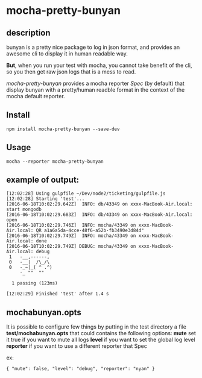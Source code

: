 # mocha-pretty-bunyan 
## description

bunyan is a pretty nice package to log in json format, and provides an awesome cli to display it in human readable way.

**But**, when you run your test with mocha, you cannot take benefit  of the cli, so you then get raw json logs that is a mess to read.

*mocha-pretty-bunyan* provides a mocha reporter *Spec*  (by default) that display bunyan with a pretty/human readble format in the context of the mocha default reporter.

## Install

```
npm install mocha-pretty-bunyan --save-dev
```

## Usage

```
mocha --reporter mocha-pretty-bunyan
```

## example of output:

```
[12:02:28] Using gulpfile ~/Dev/node2/ticketing/gulpfile.js
[12:02:28] Starting 'test'...
[2016-06-18T10:02:29.642Z]  INFO: db/43349 on xxxx-MacBook-Air.local: start mongodb
[2016-06-18T10:02:29.683Z]  INFO: db/43349 on xxxx-MacBook-Air.local: open
[2016-06-18T10:02:29.746Z]  INFO: mocha/43349 on xxxx-MacBook-Air.local: QR a1a6a5da-4cce-48f6-a52b-fb3490e3d84d"
[2016-06-18T10:02:29.749Z]  INFO: mocha/43349 on xxxx-MacBook-Air.local: done
[2016-06-18T10:02:29.749Z] DEBUG: mocha/43349 on xxxx-MacBook-Air.local: debug
 1   -__,------,
 0   -__|  /\_/\
 0   -_~|_( ^ .^)
     -_ ""  ""

  1 passing (123ms)

[12:02:29] Finished 'test' after 1.4 s
```

## mochabunyan.opts

It is possible to configure few things by putting in the test directory a file **test/mochabunyan.opts** that could contains the following options:
**mute** set it true if you want to mute all logs
**level** if you want to set the global log level
**reporter** if you want to use a different reporter that Spec

ex:
```
{ "mute": false, "level": "debug", "reporter": "nyan" }
```
